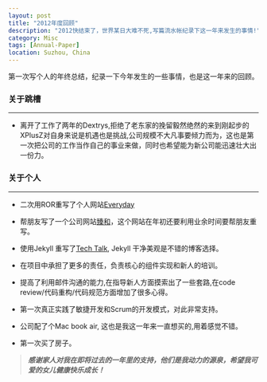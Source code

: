 ```yaml
---
layout: post
title: "2012年度回顾"
description: "2012快结束了，世界某日大难不死,写篇流水帐纪录下这一年来发生的事情!"
category: Misc
tags: [Annual-Paper]
location: Suzhou, China
---
```

第一次写个人的年终总结，纪录一下今年发生的一些事情，也是这一年来的回顾。

### 关于跳槽
---
- 离开了工作了两年的Dextrys,拒绝了老东家的挽留毅然绝然的来到刚起步的XPlusZ对自身来说是机遇也是挑战,公司规模不大凡事要倾力而为，这也是第一次把公司的工作当作自己的事业来做，同时也希望能为新公司能迅速壮大出一份力。

### 关于个人
---
- 二次用ROR重写了个人网站[Everyday](http://www.everyday-cn.com)

- 帮朋友写了一个公司网站[臻和](http://www.zhen-sz.com)，这个网站在年初还要利用业余时间要帮朋友重写。

- 使用Jekyll 重写了[Tech Talk](http://tim.everyday-cn.com), Jekyll 干净美观是不错的博客选择。

- 在项目中承担了更多的责任，负责核心的组件实现和新人的培训。

- 提高了利用邮件沟通的能力,在指导新人方面摸索出了一些套路,在code review/代码重构/代码规范方面增加了很多心得。

- 第一次真正实践了敏捷开发和Scrum的开发模式，对此非常支持。

- 公司配了个Mac book air, 这也是我这一年来一直想买的,用着感觉不错。

- 第一次买了房子。

> ***感谢家人对我在即将过去的一年里的支持，他们是我动力的源泉，希望我可爱的女儿健康快乐成长！***

